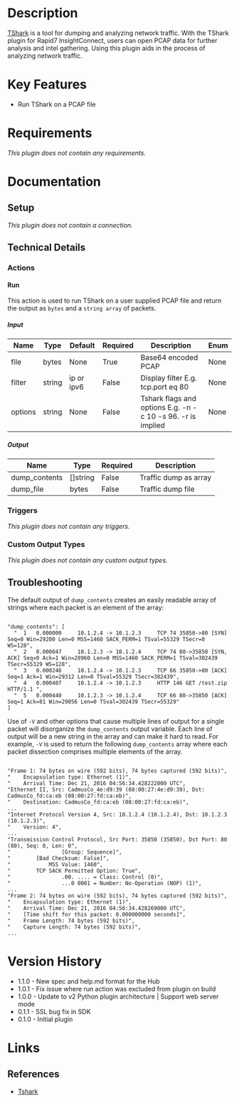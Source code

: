 # Description

[TShark](https://www.wireshark.org/docs/man-pages/tshark.html) is a tool for dumping and analyzing network traffic.
With the TShark plugin for Rapid7 InsightConnect, users can open PCAP data for further analysis and intel gathering.
Using this plugin aids in the process of analyzing network traffic.

# Key Features

* Run TShark on a PCAP file

# Requirements

_This plugin does not contain any requirements._

# Documentation

## Setup

_This plugin does not contain a connection._

## Technical Details

### Actions

#### Run

This action is used to run TShark on a user supplied PCAP file and return the output as `bytes` and a `string array` of packets.

##### Input

|Name|Type|Default|Required|Description|Enum|
|----|----|-------|--------|-----------|----|
|file|bytes|None|True|Base64 encoded PCAP|None|
|filter|string|ip or ipv6|False|Display filter E.g. tcp.port eq 80|None|
|options|string|None|False|Tshark flags and options E.g. -n -c 10 -s 96. -r is implied|None|

##### Output

|Name|Type|Required|Description|
|----|----|--------|-----------|
|dump_contents|[]string|False|Traffic dump as array|
|dump_file|bytes|False|Traffic dump file|

### Triggers

_This plugin does not contain any triggers._

### Custom Output Types

_This plugin does not contain any custom output types._

## Troubleshooting

The default output of `dump_contents` creates an easily readable array of strings where each packet is an element of the array:

```

"dump_contents": [
  "  1   0.000000     10.1.2.4 -> 10.1.2.3     TCP 74 35850->80 [SYN] Seq=0 Win=29200 Len=0 MSS=1460 SACK_PERM=1 TSval=55329 TSecr=0 WS=128",
  "  2   0.000047     10.1.2.3 -> 10.1.2.4     TCP 74 80->35850 [SYN, ACK] Seq=0 Ack=1 Win=28960 Len=0 MSS=1460 SACK_PERM=1 TSval=302439 TSecr=55329 WS=128",
  "  3   0.000246     10.1.2.4 -> 10.1.2.3     TCP 66 35850->80 [ACK] Seq=1 Ack=1 Win=29312 Len=0 TSval=55329 TSecr=302439",
  "  4   0.000407     10.1.2.4 -> 10.1.2.3     HTTP 146 GET /test.zip HTTP/1.1 ",
  "  5   0.000440     10.1.2.3 -> 10.1.2.4     TCP 66 80->35850 [ACK] Seq=1 Ack=81 Win=29056 Len=0 TSval=302439 TSecr=55329"
]

```

Use of `-V` and other options that cause multiple lines of output for a single packet will disorganize the
`dump_contents` output variable. Each line of output will be a new string in the array and can make it hard to read.
For example, `-V` is used to return the following `dump_contents` array where each packet dissection comprises multiple elements of the array.

```

"Frame 1: 74 bytes on wire (592 bits), 74 bytes captured (592 bits)",
"    Encapsulation type: Ethernet (1)",
"    Arrival Time: Dec 21, 2016 04:56:34.428222000 UTC",
"Ethernet II, Src: CadmusCo_4e:d9:39 (08:00:27:4e:d9:39), Dst: CadmusCo_fd:ca:eb (08:00:27:fd:ca:eb)",
"    Destination: CadmusCo_fd:ca:eb (08:00:27:fd:ca:eb)",
...
"Internet Protocol Version 4, Src: 10.1.2.4 (10.1.2.4), Dst: 10.1.2.3 (10.1.2.3)",
"    Version: 4",
...
"Transmission Control Protocol, Src Port: 35850 (35850), Dst Port: 80 (80), Seq: 0, Len: 0",
"                [Group: Sequence]",
"        [Bad Checksum: False]",
"            MSS Value: 1460",
"        TCP SACK Permitted Option: True",
"                .00. .... = Class: Control (0)",
"                ...0 0001 = Number: No-Operation (NOP) (1)",
...
"Frame 2: 74 bytes on wire (592 bits), 74 bytes captured (592 bits)",
"    Encapsulation type: Ethernet (1)",
"    Arrival Time: Dec 21, 2016 04:56:34.428269000 UTC",
"    [Time shift for this packet: 0.000000000 seconds]",
"    Frame Length: 74 bytes (592 bits)",
"    Capture Length: 74 bytes (592 bits)",
...

```

# Version History

* 1.1.0 - New spec and help.md format for the Hub
* 1.0.1 - Fix issue where run action was excluded from plugin on build
* 1.0.0 - Update to v2 Python plugin architecture | Support web server mode
* 0.1.1 - SSL bug fix in SDK
* 0.1.0 - Initial plugin

# Links

## References

* [Tshark](https://www.wireshark.org/docs/man-pages/tshark.html)

